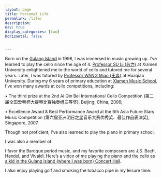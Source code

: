 ```yaml
---
layout: page
title: Personal Life
permalink: /life/
description: 
nav: true
display_categories: [fun]
horizontal: false


---
```


Born on the <a href="https://en.wikipedia.org/wiki/Gulangyu">Gulang Island</a> in 1998, I was immersed in music growing up. I’ve learned to play the cello since the age of 4. <a href="https://baike.baidu.com/item/%E8%8B%8F%E5%8A%9B/20348800">Professor SU Li (苏力)</a> at Xiamen University enlightened me to the world of cello and tutored me for several years. Later, I was tutored by <a href="https://mdc.hqu.edu.cn/info/1037/2570.htm">Professor WANG Miao (王淼)</a> at Huaqiao University. During my 6 years of primary education at <a href="https://zh.m.wikipedia.org/zh-hans/%E5%8E%A6%E9%97%A8%E5%B8%82%E9%9F%B3%E4%B9%90%E5%AD%A6%E6%A0%A1">Xiamen Music School</a>, I've won many awards at cello competitions, including:

&#8226; The third prize at the 2nd Ai Qin Bei International Cello Competition (第二届全国爱琴杯大提琴比赛独奏组三等奖), Beijing, China, 2006;

&#8226; Excellence Award & Best Performance Award at the 6th Asia Future Stars Music Competition (第六届亚洲明日之星音乐大赛优秀奖、最佳作品表演奖), Singapore, 2007.

Though not proficient, I've also learned to play the piano in primary school.

I was also a member of

I favor the Baroque period music, and my favorite composers are J.S. Bach, Handel, and Vivaldi. Here’s <a href="https://user-images.githubusercontent.com/90797701/179892169-d7ff8544-0a58-41d9-991a-1d07c5d4fe10.mp4">a video of me playing the piano and the cello as a kid in the Gulang Island (where I was born) Concert Hall</a>.

I also enjoy playing golf and smoking the tobacco pipe in my leisure time.
